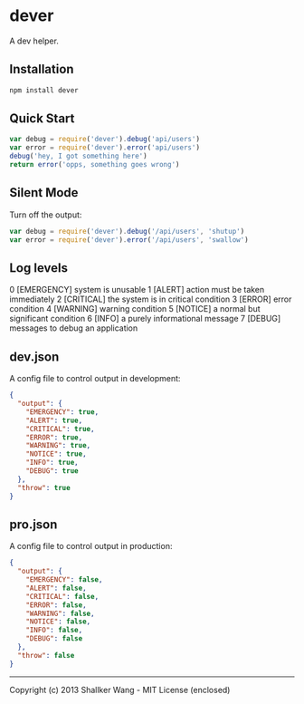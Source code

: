dever
==========

A dev helper.


## Installation
```bash
npm install dever
```

## Quick Start
```javascript
var debug = require('dever').debug('api/users')
var error = require('dever').error('api/users')
debug('hey, I got something here')
return error('opps, something goes wrong')
```

## Silent Mode
Turn off the output:
```javascript
var debug = require('dever').debug('/api/users', 'shutup')
var error = require('dever').error('/api/users', 'swallow')
```

## Log levels
0 [EMERGENCY] system is unusable
1 [ALERT] action must be taken immediately
2 [CRITICAL] the system is in critical condition
3 [ERROR] error condition
4 [WARNING] warning condition
5 [NOTICE] a normal but significant condition
6 [INFO] a purely informational message
7 [DEBUG] messages to debug an application

## dev.json
A config file to control output in development:
```json
{
  "output": {
    "EMERGENCY": true,
    "ALERT": true,
    "CRITICAL": true,
    "ERROR": true,
    "WARNING": true,
    "NOTICE": true,
    "INFO": true,
    "DEBUG": true 
  },
  "throw": true
}
```

## pro.json
A config file to control output in production:
```json
{
  "output": {
    "EMERGENCY": false,
    "ALERT": false,
    "CRITICAL": false,
    "ERROR": false,
    "WARNING": false,
    "NOTICE": false,
    "INFO": false,
    "DEBUG": false 
  },
  "throw": false
}
```

---

Copyright (c) 2013 Shallker Wang - MIT License (enclosed)
